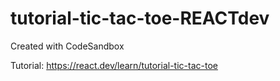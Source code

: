 # tutorial-tic-tac-toe-REACTdev

Created with CodeSandbox

Tutorial:
https://react.dev/learn/tutorial-tic-tac-toe
